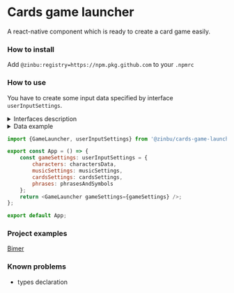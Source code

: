 # Cards game launcher

A react-native component which is ready to create a card game easily.

### How to install

Add `@zinbu:registry=https://npm.pkg.github.com` to your `.npmrc`

### How to use

You have to create some input data specified by interface `userInputSettings`.

<details>
    <summary>Interfaces description</summary>

    ```javascript
    import { AVPlaybackSource } from "expo-av/build/AV.types";
    import { ImageRequireSource } from "react-native";

    export interface CharacterRaw { name: string; onSuccessSounds: AVPlaybackSource[]; image: ImageRequireSource }


    export interface PhrasesAndSymbols {
        restart: string,
        rightChocie: string,
        wrongChocie: string,
    }

    export interface CardsSettings {
        cardBack: ImageRequireSource,
        mainActivityBackground: string,
        cardColor: string,
        buttonColor: string,
    }

    export interface MusicSettings {
        mainThemeBackgroundMusic: AVPlaybackSource,
        greetingSoundList: AVPlaybackSource[]
    }

    interface BaseSettings {
        musicSettings: MusicSettings,
        cardsSettings: CardsSettings,
        phrases: PhrasesAndSymbols,
    }

    export interface userInputSettings extends BaseSettings {
        characters: CharacterRaw[],
    }
    ```

</details>

<details>
    <summary>Data example</summary>

    ```js

    export const phrasesAndSymbols: PhrasesAndSymbols = {
        restart: 'Once more?',
        rightChocie: 'Great!',
        wrongChocie: 'Ooh no!',
    };


    export const musicSettings: MusicSettings ={
        mainThemeBackgroundMusic: require('./assets/sounds/main.mp3'),
        greetingSoundList: [require('./assets/sounds/1.mp3'), require('./assets/sounds/2.mp3')]
    };

    export const cardsSettings: CardsSettings = {
        cardBack: require('./assets/images/some.png'),
        mainActivityBackground: 'rgb(8, 8, 8)',
        cardColor: 'rgb(50, 50, 50)',
        buttonColor: 'rgb(60, 60, 60)',
    };


    export const charactersData: CharacterRaw[] = [
    {
        name: 'Mr. cat',
        image: require('./assets/images/cat.png'),
        onSuccessSounds: [
            require('./assets/sounds/cat_1.mp3'),
            require('./assets/sounds/cat_2.mp3')
        ],
    },
    {
        name: 'Mr. dog',
        image: require('./assets/images/dog.png'),
        onSuccessSounds: [
            require('./assets/sounds/dog_1.mp3'),
            require('./assets/sounds/dog_2.mp3')
        ],
    }
    ];

    ```

</details>

```javascript
import {GameLauncher, userInputSettings} from '@zinbu/cards-game-launcher';

export const App = () => {
    const gameSettings: userInputSettings = {
        characters: charactersData,
        musicSettings: musicSettings,
        cardsSettings: cardsSettings,
        phrases: phrasesAndSymbols
    };
    return <GameLauncher gameSettings={gameSettings} />;
};

export default App;
```

### Project examples

[Bimer](https://cards-bimer.vercel.app/)

### Known problems

- types declaration
